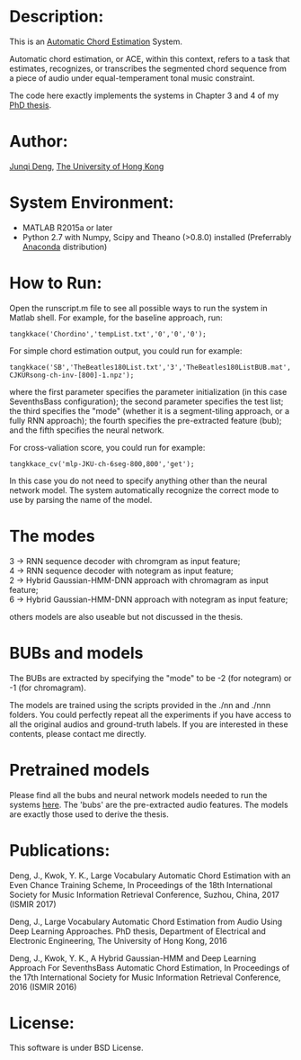 # Description:
This is an [Automatic Chord Estimation](http://www.music-ir.org/mirex/wiki/2016:Audio_Chord_Estimation) System.

Automatic chord estimation, or ACE, within this context, refers to a task that estimates, recognizes, or transcribes the segmented chord sequence from a piece of audio under equal-temperament tonal music constraint.

The code here exactly implements the systems in Chapter 3 and 4 of my [PhD thesis](https://github.com/tangkk/phd-thesis-junqi-deng/blob/master/junqi-thesis-hku.pdf).


# Author:
[Junqi Deng](http://www.tangkk.net/), [The University of Hong Kong](http://www.hku.hk/)

# System Environment:
- MATLAB R2015a or later
- Python 2.7 with Numpy, Scipy and Theano (>0.8.0) installed (Preferrably [Anaconda](https://anaconda.org/) distribution)

# How to Run:
Open the runscript.m file to see all possible ways to run the system in Matlab shell. For example, for the baseline approach, run:
```
tangkkace('Chordino','tempList.txt','0','0','0');
```

For simple chord estimation output, you could run for example:
```
tangkkace('SB','TheBeatles180List.txt','3','TheBeatles180ListBUB.mat','blstmrnn-CJKURsong-ch-inv-[800]-1.npz');
```
where the first parameter specifies the parameter initialization (in this case SeventhsBass configuration); the second parameter specifies the test list; the third specifies the "mode" (whether it is a segment-tiling approach, or a fully RNN approach); the fourth specifies the pre-extracted feature (bub); and the fifth specifies the neural network.

For cross-valiation score, you could run for example:
```
tangkkace_cv('mlp-JKU-ch-6seg-800,800','get');
```
In this case you do not need to specify anything other than the neural network model. The system automatically recognize the correct mode to use by parsing the name of the model.

# The modes
3 -> RNN sequence decoder with chromgram as input feature;<br />
4 -> RNN sequence decoder with notegram as input feature;<br />
2 -> Hybrid Gaussian-HMM-DNN approach with chromagram as input feature;<br />
6 -> Hybrid Gaussian-HMM-DNN approach with notegram as input feature;<br />

others models are also useable but not discussed in the thesis.

# BUBs and models
The BUBs are extracted by specifying the "mode" to be -2 (for notegram) or -1 (for chromagram).<br />

The models are trained using the scripts provided in the ./nn and ./nnn folders. You could perfectly repeat all the experiments if you have access to all the original audios and ground-truth labels. If you are interested in these contents, please contact me directly.

# Pretrained models
Please find all the bubs and neural network models needed to run the systems [here](http://tangkk.net/me/model/ace/). The 'bubs' are the pre-extracted audio features. The models are exactly those used to derive the thesis.

# Publications:
Deng, J., Kwok, Y. K., Large Vocabulary Automatic Chord Estimation with an Even Chance Training Scheme, In Proceedings of the 18th International Society for Music Information Retrieval Conference, Suzhou, China, 2017 (ISMIR 2017)

Deng, J., Large Vocabulary Automatic Chord Estimation from Audio Using Deep Learning Approaches. PhD thesis, Department of Electrical and Electronic Engineering, The University of Hong Kong, 2016

Deng, J., Kwok, Y. K., A Hybrid Gaussian-HMM and Deep Learning Approach For SeventhsBass Automatic Chord Estimation, In Proceedings of the 17th International Society for Music Information Retrieval Conference, 2016 (ISMIR 2016)

# License:
This software is under BSD License.
